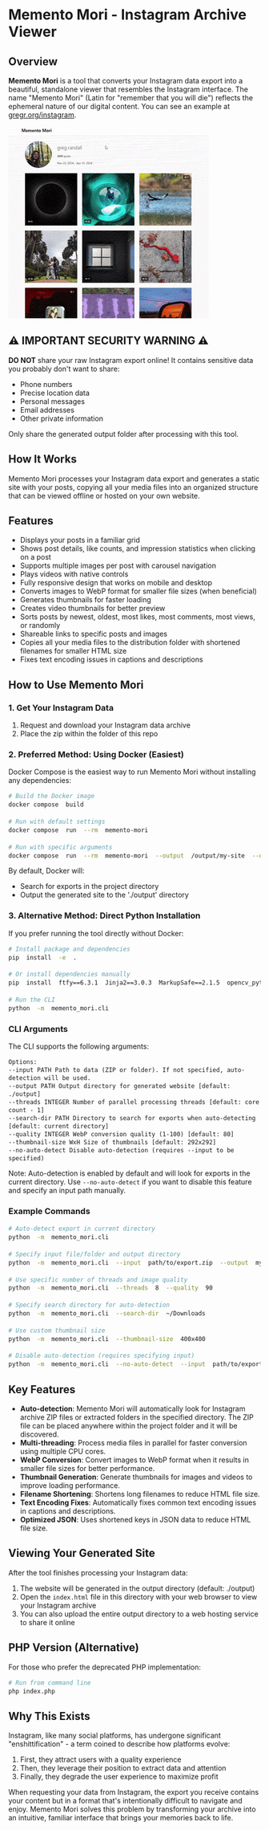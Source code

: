 
# Memento Mori - Instagram Archive Viewer

## Overview

**Memento Mori** is a tool that converts your Instagram data export into a beautiful, standalone viewer that resembles the Instagram interface. The name "Memento Mori" (Latin for "remember that you will die") reflects the ephemeral nature of our digital content. You can see an example at [gregr.org/instagram](https://gregr.org/instagram/).

![Memento Mori Interface Preview](preview.gif)

## ⚠️ IMPORTANT SECURITY WARNING ⚠️

**DO NOT** share your raw Instagram export online! It contains sensitive data you probably don't want to share:

- Phone numbers
- Precise location data
- Personal messages
- Email addresses
- Other private information

Only share the generated output folder after processing with this tool.

## How It Works
Memento Mori processes your Instagram data export and generates a static site with your posts, copying all your media files into an organized structure that can be viewed offline or hosted on your own website.

## Features
- Displays your posts in a familiar grid
- Shows post details, like counts, and impression statistics when clicking on a post
- Supports multiple images per post with carousel navigation
- Plays videos with native controls
- Fully responsive design that works on mobile and desktop
- Converts images to WebP format for smaller file sizes (when beneficial)
- Generates thumbnails for faster loading
- Creates video thumbnails for better preview
- Sorts posts by newest, oldest, most likes, most comments, most views, or randomly
- Shareable links to specific posts and images
- Copies all your media files to the distribution folder with shortened filenames for smaller HTML size
- Fixes text encoding issues in captions and descriptions

## How to Use Memento Mori

### 1. Get Your Instagram Data
1. Request and download your Instagram data archive
2. Place the zip within the folder of this repo  

### 2. Preferred Method: Using Docker (Easiest)
Docker Compose is the easiest way to run Memento Mori without installing any dependencies:
```bash
# Build the Docker image
docker compose  build

# Run with default settings
docker compose  run  --rm  memento-mori

# Run with specific arguments
docker compose  run  --rm  memento-mori  --output  /output/my-site  --quality  90
```

By default, Docker will:
- Search for exports in the project directory
- Output the generated site to the './output' directory  

### 3. Alternative Method: Direct Python Installation
If you prefer running the tool directly without Docker:
```bash
# Install package and dependencies
pip  install  -e  .

# Or install dependencies manually
pip  install  ftfy==6.3.1  Jinja2==3.0.3  MarkupSafe==2.1.5  opencv_python==4.10.0.84  Pillow==11.1.0  tqdm==4.67.1

# Run the CLI
python  -m  memento_mori.cli
```

  

### CLI Arguments
The CLI supports the following arguments:
```
Options:
--input PATH Path to data (ZIP or folder). If not specified, auto-detection will be used.
--output PATH Output directory for generated website [default: ./output]
--threads INTEGER Number of parallel processing threads [default: core count - 1]
--search-dir PATH Directory to search for exports when auto-detecting [default: current directory]
--quality INTEGER WebP conversion quality (1-100) [default: 80]
--thumbnail-size WxH Size of thumbnails [default: 292x292]
--no-auto-detect Disable auto-detection (requires --input to be specified)
```

Note: Auto-detection is enabled by default and will look for exports in the current directory. Use `--no-auto-detect` if you want to disable this feature and specify an input path manually.

### Example Commands
```bash
# Auto-detect export in current directory
python  -m  memento_mori.cli

# Specify input file/folder and output directory
python  -m  memento_mori.cli  --input  path/to/export.zip  --output  my-site

# Use specific number of threads and image quality
python  -m  memento_mori.cli  --threads  8  --quality  90

# Specify search directory for auto-detection
python  -m  memento_mori.cli  --search-dir  ~/Downloads

# Use custom thumbnail size
python  -m  memento_mori.cli  --thumbnail-size  400x400

# Disable auto-detection (requires specifying input)
python  -m  memento_mori.cli  --no-auto-detect  --input  path/to/export.zip

```

## Key Features
-  **Auto-detection**: Memento Mori will automatically look for Instagram archive ZIP files or extracted folders in the specified directory. The ZIP file can be placed anywhere within the project folder and it will be discovered.
-  **Multi-threading**: Process media files in parallel for faster conversion using multiple CPU cores.
-  **WebP Conversion**: Convert images to WebP format when it results in smaller file sizes for better performance.
-  **Thumbnail Generation**: Generate thumbnails for images and videos to improve loading performance.
-  **Filename Shortening**: Shortens long filenames to reduce HTML file size.
-  **Text Encoding Fixes**: Automatically fixes common text encoding issues in captions and descriptions.
-  **Optimized JSON**: Uses shortened keys in JSON data to reduce HTML file size.  

## Viewing Your Generated Site
After the tool finishes processing your Instagram data:
1. The website will be generated in the output directory (default: ./output)
2. Open the `index.html` file in this directory with your web browser to view your Instagram archive
3. You can also upload the entire output directory to a web hosting service to share it online

## PHP Version (Alternative)
For those who prefer the deprecated PHP implementation:
```bash
# Run from command line
php index.php
```

## Why This Exists
Instagram, like many social platforms, has undergone significant "enshittification" - a term coined to describe how platforms evolve:

1. First, they attract users with a quality experience
2. Then, they leverage their position to extract data and attention
3. Finally, they degrade the user experience to maximize profit

When requesting your data from Instagram, the export you receive contains your content but in a format that's intentionally difficult to navigate and enjoy. Memento Mori solves this problem by transforming your archive into an intuitive, familiar interface that brings your memories back to life.
